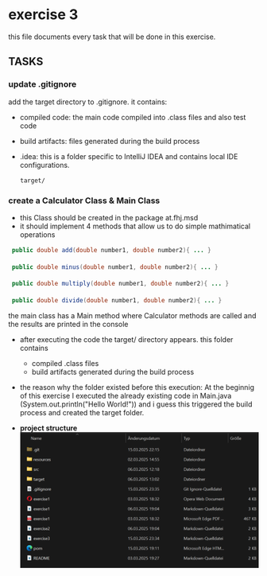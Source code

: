 # exercise 3

this file documents every task that will be done in this exercise.

## TASKS

### update .gitignore

add the target directory to .gitignore. it contains:

- compiled code: the main code compiled into .class files and also test code
- build artifacts: files generated during the build process
- .idea: this is a folder specific to IntelliJ IDEA and contains local IDE configurations.

    ```plaintext
    target/
    ```

### create a Calculator Class & Main Class

- this Class should be created in the package at.fhj.msd
- it should implement 4 methods that allow us to do simple mathimatical operations

```java
 public double add(double number1, double number2){ ... }

 public double minus(double number1, double number2){ ... }

 public double multiply(double number1, double number2){ ... }

 public double divide(double number1, double number2){ ... }
```

the main class has a Main method where Calculator methods are called and the results are printed in the console

- after executing the code the target/ directory appears. this folder contains
  - compiled .class files
  - build artifacts generated during the build process
- the reason why the folder existed before this execution:
At the beginnig of this exercise I executed the already existing code in Main.java (System.out.println("Hello World!")) and i guess this triggered the build process and created the target folder.

- **project structure**
![project structure](resources/images/ex3_1.png)

